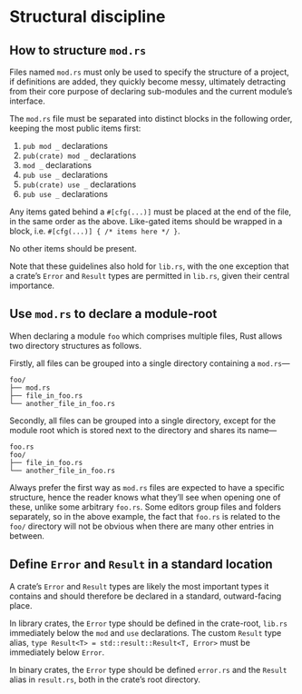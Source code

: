 # Structural discipline

## How to structure `mod.rs`

Files named `mod.rs` must only be used to specify the structure of a project, if definitions are added, they quickly become messy, ultimately detracting from their core purpose of declaring sub-modules and the current module’s interface.

The `mod.rs` file must be separated into distinct blocks in the following order, keeping the most public items first:

1. `pub mod _` declarations
2. `pub(crate) mod _` declarations
3. `mod _` declarations
4. `pub use _` declarations
5. `pub(crate) use _` declarations
6. `pub use _` declarations

Any items gated behind a `#[cfg(...)]` must be placed at the end of the file, in the same order as the above.
Like-gated items should be wrapped in a block, i.e. `#[cfg(...)] { /* items here */ }`.

No other items should be present.

Note that these guidelines also hold for `lib.rs`, with the one exception that a crate’s `Error` and `Result` types are permitted in `lib.rs`, given their central importance.

## Use `mod.rs` to declare a module-root

When declaring a module `foo` which comprises multiple files, Rust allows two directory structures as follows.

Firstly, all files can be grouped into a single directory containing a `mod.rs`—

```
foo/
├── mod.rs
├── file_in_foo.rs
└── another_file_in_foo.rs
```

Secondly, all files can be grouped into a single directory, except for the module root which is stored next to the directory and shares its name—

```
foo.rs
foo/
├── file_in_foo.rs
└── another_file_in_foo.rs
```

Always prefer the first way as `mod.rs` files are expected to have a specific structure, hence the reader knows what they’ll see when opening one of these, unlike some arbitrary `foo.rs`.
Some editors group files and folders separately, so in the above example, the fact that `foo.rs` is related to the `foo/` directory will not be obvious when there are many other entries in between.

## Define `Error` and `Result` in a standard location

A crate’s `Error` and `Result` types are likely the most important types it contains and should therefore be declared in a standard, outward-facing place.

In library crates, the `Error` type should be defined in the crate-root, `lib.rs` immediately below the `mod` and `use` declarations.
The custom `Result` type alias, `type Result<T> = std::result::Result<T, Error>` must be immediately below `Error`.

In binary crates, the `Error` type should be defined `error.rs` and the `Result` alias in `result.rs`, both in the crate’s root directory.
